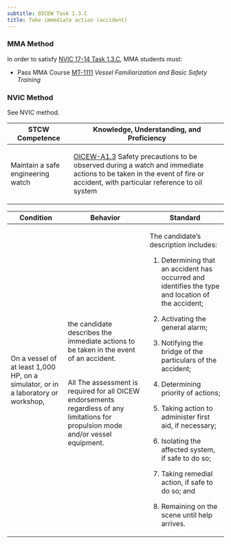 ```yaml
---
subtitle: OICEW Task 1.3.C 
title: Take immediate action (accident)
---
```



### MMA Method

In order to satisfy  [NVIC 17-14  Task  1.3.C]({{site.baseurl}}/assets/images/nvic-17-14.pdf), MMA students must:

* Pass MMA Course [MT-1111]( {{site.baseurl}}/courses/MT-1111) *Vessel Familiarization and Basic Safety Training*


### NVIC Method

<a onclick="togglevisibility('nvic_methods')" >See NVIC method.</a>

<div id='nvic_methods' class='hide'>

<table>
<thead>
<tr>
<th class='forty'> STCW Competence </th>
<th class='sixty'> Knowledge, Understanding, and Proficiency </th>
</tr>
</thead>




<tbody>
<tr><td markdown='1'>

Maintain a safe engineering watch

</td><td markdown='1'>

[OICEW-A1.3](../../tables/31.html#OICEW-A1.3) Safety precautions to be observed during a watch and immediate actions to be taken in the event of fire or accident, with particular reference to oil system

</td></tr>


</tbody>
</table>


<table>
<thead>
<tr><th class='twenty'>  Condition </th><th class='twenty'> Behavior </th><th  class='sixty'>Standard </th></tr>
</thead>
<tbody >



<tr><td markdown='1'>

On a vessel of at least 1,000 HP, on a simulator, or in a laboratory or workshop,

</td><td markdown='1'>

the candidate describes the immediate actions to be taken in the event of an accident.

<br>

<div class="tooltip">All
<span class="tooltiptext">
The assessment is required for all OICEW endorsements regardless of any limitations for propulsion mode and/or vessel equipment.
</span>
</div>


</td><td markdown='1'>

The candidate’s description includes:

1. Determining that an accident has occurred and identifies the type and location of the accident;

2. Activating the general alarm;

3. Notifying the bridge of the particulars of the accident;

4. Determining priority of actions;

5. Taking action to administer first aid, if necessary;

6. Isolating the affected system, if safe to do so;

7. Taking remedial action, if safe to do so; and

8. Remaining on the scene until help arrives.

</td></tr>
</tbody>
</table>
</div>
